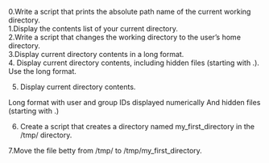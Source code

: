 0.Write a script that prints the absolute path name of the current working directory.  
1.Display the contents list of your current directory.  
2.Write a script that changes the working directory to the user’s home directory.  
3.Display current directory contents in a long format.  
4. Display current directory contents, including hidden files (starting with .). Use the long format.

5. Display current directory contents.  

Long format
with user and group IDs displayed numerically
And hidden files (starting with .)  

6. Create a script that creates a directory named my_first_directory in the /tmp/ directory.

7.Move the file betty from /tmp/ to /tmp/my_first_directory.  






